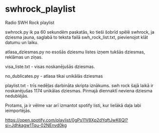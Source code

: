 # swhrock_playlist
Radio SWH Rock playlist

swhrock.py
ik pa 60 sekundēm paskatās, ko tieši šobrīd spēlē swhrock, ja dziesma jauna, 
saglabā to teksta failā swh_rock_list.txt, pievienojot klāt datumu un laiku.

atlasa_dziesmas.py no esošās dziesmu listes izņem tukšās dziesmas, reklāmas un ziņas. 

visa_liste.txt - visas noskanējušās dziesmas.

no_dublicates.py - atlasa tikai unikālās dziesmas

playlist.txt - trīs nedēļas darbināta skripta iznākums.
swh rock šajā laikā ir noskanējušas 1174 unikālas dziesmas.
Pirmajā diennaktī neviena dziesma nedublējās.

Protams, ja ir vēlme var arī izmantot spotify listi, kur lielākā daļa labi ieimportējās.

https://open.spotify.com/playlist/0gPs11V8Xp2dYqftJwK6QI?si=Jdhkagw1Tqu-02NEnvd0kg
